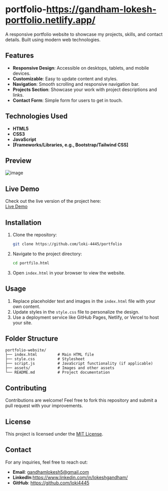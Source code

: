 # portfolio-https://gandham-lokesh-portfolio.netlify.app/

 A responsive portfolio website to showcase my projects, skills, and contact details. Built using modern web technologies.

## Features

- **Responsive Design**: Accessible on desktops, tablets, and mobile devices.
- **Customizable**: Easy to update content and styles.
- **Navigation**: Smooth scrolling and responsive navigation bar.
- **Projects Section**: Showcase your work with project descriptions and links.
- **Contact Form**: Simple form for users to get in touch.

## Technologies Used

- **HTML5**
- **CSS3**
- **JavaScript**
- **[Frameworks/Libraries, e.g., Bootstrap/Tailwind CSS]**

## Preview

![image](https://github.com/user-attachments/assets/b1e16aa6-3f12-49c5-90a7-48b71aea4a66)


## Live Demo
Check out the live version of the project here:  
[Live Demo](https://gandham-lokesh-portfolio.netlify.app/)


## Installation

1. Clone the repository:
   ```bash
   git clone https://github.com/loki-4445/portfolio
   ```

2. Navigate to the project directory:
   ```bash
   cd portfilo.html
   ```

3. Open `index.html` in your browser to view the website.

## Usage

1. Replace placeholder text and images in the `index.html` file with your own content.
2. Update styles in the `style.css` file to personalize the design.
3. Use a deployment service like GitHub Pages, Netlify, or Vercel to host your site.

## Folder Structure

```plaintext
portfolio-website/
├── index.html         # Main HTML file
├── style.css          # Stylesheet
├── script.js          # JavaScript functionality (if applicable)
├── assets/            # Images and other assets
└── README.md          # Project documentation
```

## Contributing

Contributions are welcome! Feel free to fork this repository and submit a pull request with your improvements.

## License

This project is licensed under the [MIT License](LICENSE).

## Contact

For any inquiries, feel free to reach out:

- **Email**: gandhamlokesh5@gmail.com
- **LinkedIn**:https://www.linkedin.com/in/lokeshgandham/
- **GitHub**: https://github.com/loki4445



